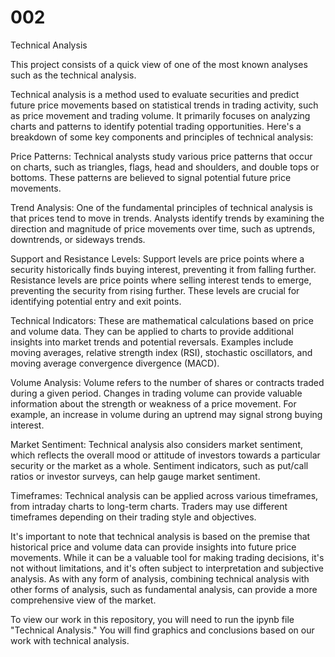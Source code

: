 # 002
Technical Analysis

This project consists of a quick view of one of the most known analyses such as the technical analysis.

Technical analysis is a method used to evaluate securities and predict future price movements based on statistical trends in trading activity, such as price movement and trading volume. It primarily focuses on analyzing charts and patterns to identify potential trading opportunities. Here's a breakdown of some key components and principles of technical analysis:

Price Patterns: Technical analysts study various price patterns that occur on charts, such as triangles, flags, head and shoulders, and double tops or bottoms. These patterns are believed to signal potential future price movements.

Trend Analysis: One of the fundamental principles of technical analysis is that prices tend to move in trends. Analysts identify trends by examining the direction and magnitude of price movements over time, such as uptrends, downtrends, or sideways trends.

Support and Resistance Levels: Support levels are price points where a security historically finds buying interest, preventing it from falling further. Resistance levels are price points where selling interest tends to emerge, preventing the security from rising further. These levels are crucial for identifying potential entry and exit points.

Technical Indicators: These are mathematical calculations based on price and volume data. They can be applied to charts to provide additional insights into market trends and potential reversals. Examples include moving averages, relative strength index (RSI), stochastic oscillators, and moving average convergence divergence (MACD).

Volume Analysis: Volume refers to the number of shares or contracts traded during a given period. Changes in trading volume can provide valuable information about the strength or weakness of a price movement. For example, an increase in volume during an uptrend may signal strong buying interest.

Market Sentiment: Technical analysis also considers market sentiment, which reflects the overall mood or attitude of investors towards a particular security or the market as a whole. Sentiment indicators, such as put/call ratios or investor surveys, can help gauge market sentiment.

Timeframes: Technical analysis can be applied across various timeframes, from intraday charts to long-term charts. Traders may use different timeframes depending on their trading style and objectives.

It's important to note that technical analysis is based on the premise that historical price and volume data can provide insights into future price movements. While it can be a valuable tool for making trading decisions, it's not without limitations, and it's often subject to interpretation and subjective analysis. As with any form of analysis, combining technical analysis with other forms of analysis, such as fundamental analysis, can provide a more comprehensive view of the market.

To view our work in this repository, you will need to run the ipynb file "Technical Analysis." You will find graphics and conclusions based on our work with technical analysis.

